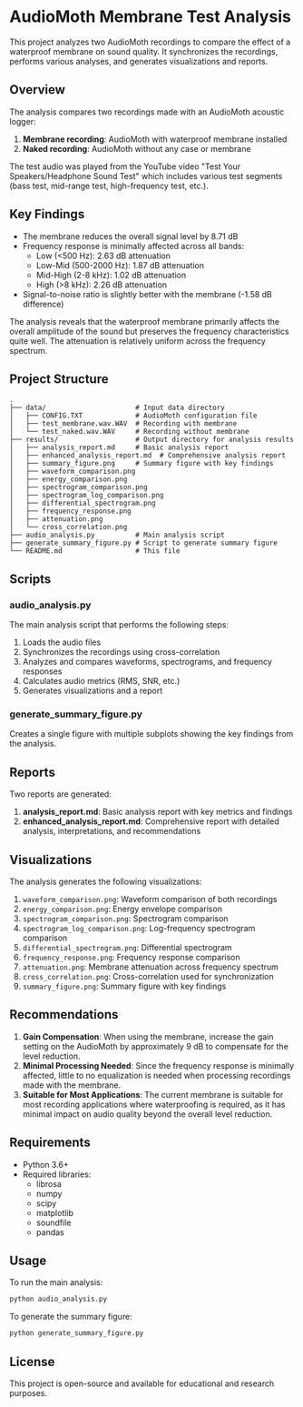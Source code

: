 # AudioMoth Membrane Test Analysis

This project analyzes two AudioMoth recordings to compare the effect of a waterproof membrane on sound quality. It synchronizes the recordings, performs various analyses, and generates visualizations and reports.

## Overview

The analysis compares two recordings made with an AudioMoth acoustic logger:
1. **Membrane recording**: AudioMoth with waterproof membrane installed
2. **Naked recording**: AudioMoth without any case or membrane

The test audio was played from the YouTube video "Test Your Speakers/Headphone Sound Test" which includes various test segments (bass test, mid-range test, high-frequency test, etc.).

## Key Findings

- The membrane reduces the overall signal level by 8.71 dB
- Frequency response is minimally affected across all bands:
  - Low (<500 Hz): 2.63 dB attenuation
  - Low-Mid (500-2000 Hz): 1.87 dB attenuation
  - Mid-High (2-8 kHz): 1.02 dB attenuation
  - High (>8 kHz): 2.26 dB attenuation
- Signal-to-noise ratio is slightly better with the membrane (-1.58 dB difference)

The analysis reveals that the waterproof membrane primarily affects the overall amplitude of the sound but preserves the frequency characteristics quite well. The attenuation is relatively uniform across the frequency spectrum.

## Project Structure

```
.
├── data/                      # Input data directory
│   ├── CONFIG.TXT             # AudioMoth configuration file
│   ├── test_membrane.wav.WAV  # Recording with membrane
│   └── test_naked.wav.WAV     # Recording without membrane
├── results/                   # Output directory for analysis results
│   ├── analysis_report.md     # Basic analysis report
│   ├── enhanced_analysis_report.md  # Comprehensive analysis report
│   ├── summary_figure.png     # Summary figure with key findings
│   ├── waveform_comparison.png
│   ├── energy_comparison.png
│   ├── spectrogram_comparison.png
│   ├── spectrogram_log_comparison.png
│   ├── differential_spectrogram.png
│   ├── frequency_response.png
│   ├── attenuation.png
│   └── cross_correlation.png
├── audio_analysis.py          # Main analysis script
├── generate_summary_figure.py # Script to generate summary figure
└── README.md                  # This file
```

## Scripts

### audio_analysis.py

The main analysis script that performs the following steps:
1. Loads the audio files
2. Synchronizes the recordings using cross-correlation
3. Analyzes and compares waveforms, spectrograms, and frequency responses
4. Calculates audio metrics (RMS, SNR, etc.)
5. Generates visualizations and a report

### generate_summary_figure.py

Creates a single figure with multiple subplots showing the key findings from the analysis.

## Reports

Two reports are generated:

1. **analysis_report.md**: Basic analysis report with key metrics and findings
2. **enhanced_analysis_report.md**: Comprehensive report with detailed analysis, interpretations, and recommendations

## Visualizations

The analysis generates the following visualizations:

1. `waveform_comparison.png`: Waveform comparison of both recordings
2. `energy_comparison.png`: Energy envelope comparison
3. `spectrogram_comparison.png`: Spectrogram comparison
4. `spectrogram_log_comparison.png`: Log-frequency spectrogram comparison
5. `differential_spectrogram.png`: Differential spectrogram
6. `frequency_response.png`: Frequency response comparison
7. `attenuation.png`: Membrane attenuation across frequency spectrum
8. `cross_correlation.png`: Cross-correlation used for synchronization
9. `summary_figure.png`: Summary figure with key findings

## Recommendations

1. **Gain Compensation**: When using the membrane, increase the gain setting on the AudioMoth by approximately 9 dB to compensate for the level reduction.
2. **Minimal Processing Needed**: Since the frequency response is minimally affected, little to no equalization is needed when processing recordings made with the membrane.
3. **Suitable for Most Applications**: The current membrane is suitable for most recording applications where waterproofing is required, as it has minimal impact on audio quality beyond the overall level reduction.

## Requirements

- Python 3.6+
- Required libraries:
  - librosa
  - numpy
  - scipy
  - matplotlib
  - soundfile
  - pandas

## Usage

To run the main analysis:

```bash
python audio_analysis.py
```

To generate the summary figure:

```bash
python generate_summary_figure.py
```

## License

This project is open-source and available for educational and research purposes.